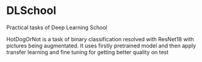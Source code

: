 # DLSchool
Practical tasks of Deep Learning School

HotDogOrNot is a task of binary classification resolved with ResNet18 with pictures being augmentated. It uses firstly pretrained model and then apply transfer learning and fine tuning for getting better quality on test 
